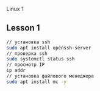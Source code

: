 Linux 1

## Lesson 1
``` bash
// установка ssh
sudo apt install openssh-server
// проверка ssh
sudo systemctl status ssh
// просмотр IP
ip addr
// установка файлового менеджера
sudo apt install mc -y
```
